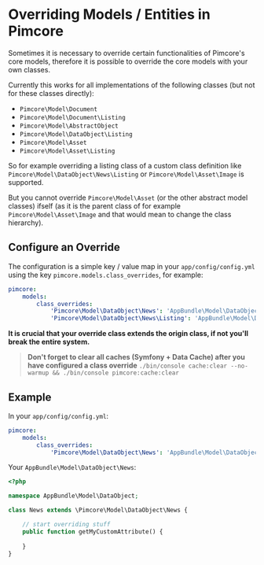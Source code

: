 # Overriding Models / Entities in Pimcore
 
Sometimes it is necessary to override certain functionalities of Pimcore's core models, therefore it is possible to 
override the core models with your own classes. 

Currently this works for all implementations of the following classes (but not for these classes directly): 
- `Pimcore\Model\Document`
- `Pimcore\Model\Document\Listing`
- `Pimcore\Model\AbstractObject`
- `Pimcore\Model\DataObject\Listing`
- `Pimcore\Model\Asset`
- `Pimcore\Model\Asset\Listing` 

So for example overriding a listing class of a custom class definition like `Pimcore\Model\DataObject\News\Listing` or 
`Pimcore\Model\Asset\Image` is supported. 

But you cannot override `Pimcore\Model\Asset` (or the other abstract model classes) ifself (as it is the parent class of for example `Pimcore\Model\Asset\Image` and that would mean to change the class hierarchy). 

## Configure an Override 

The configuration is a simple key / value map in your `app/config/config.yml` using the key 
`pimcore.models.class_overrides`, for example: 

```yaml 
pimcore:
    models:
        class_overrides:
            'Pimcore\Model\DataObject\News': 'AppBundle\Model\DataObject\News'
            'Pimcore\Model\DataObject\News\Listing': 'AppBundle\Model\DataObject\News\Listing'
```

**It is crucial that your override class extends the origin class, if not you'll break the entire system.**

> **Don't forget to clear all caches (Symfony + Data Cache) after you have configured a class override**
`./bin/console cache:clear --no-warmup && ./bin/console pimcore:cache:clear`

## Example 

In your `app/config/config.yml`: 

```yaml 
pimcore:
    models:
        class_overrides:
            'Pimcore\Model\DataObject\News': 'AppBundle\Model\DataObject\News'
```

Your `AppBundle\Model\DataObject\News`: 

```php
<?php 

namespace AppBundle\Model\DataObject; 

class News extends \Pimcore\Model\DataObject\News {

    // start overriding stuff 
    public function getMyCustomAttribute() {
        
    }
}
```
